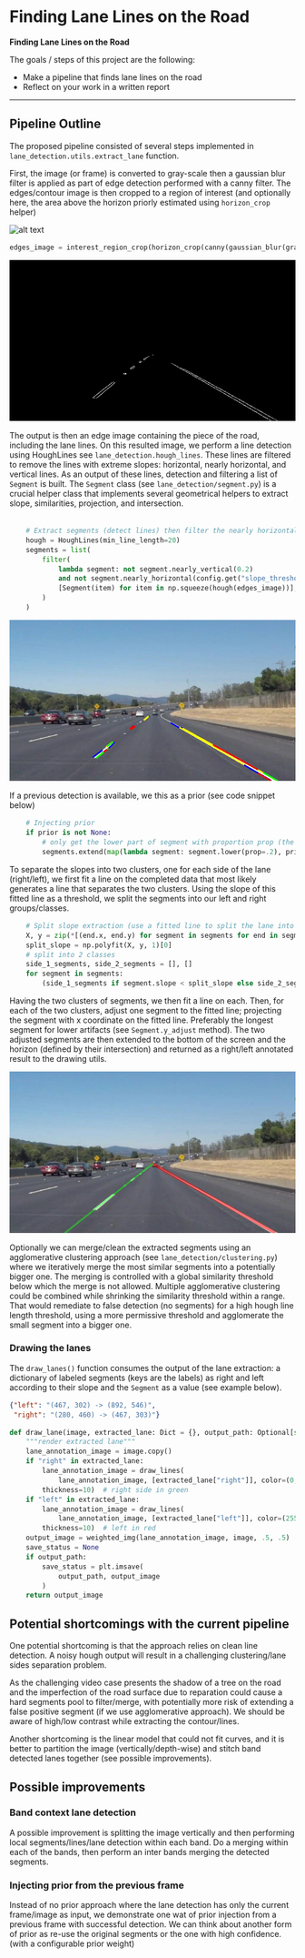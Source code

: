 # **Finding Lane Lines on the Road**


**Finding Lane Lines on the Road**

The goals / steps of this project are the following:
* Make a pipeline that finds lane lines on the road
* Reflect on your work in a written report

[//]: # (Image References)

[image1]: ./test_images/solidWhiteCurve.jpg "original"

[interest_edges]: ./examples/interest_edges.jpg "Edges within interest region"

[hough_lines_segments]: ./examples/detected_segments.jpg "Detected lines/segments"

[detected_lane]: ./examples/detected_lane.jpg " Detected lane "

[segment_extension]: ./examples/segment_extension.jpg "Segment extension with a projected point"

[weighted_merge]: ./examples/weighted_merge.jpg "weighted merge"
---

## Pipeline Outline


The proposed pipeline consisted of several steps implemented in `lane_detection.utils.extract_lane` function.

First, the image (or frame) is converted to gray-scale then a gaussian blur filter is applied as part of edge detection performed with a canny filter. The edges/contour image is then cropped to a region of interest (and optionally here, the area above the horizon priorly estimated using `horizon_crop` helper)

![alt text][image1]

``` python
edges_image = interest_region_crop(horizon_crop(canny(gaussian_blur(grayscale(image)))))
```

![alt text][interest_edges]

The output is then an edge image containing the piece of the road, including the lane lines. On this resulted image, we perform a line detection using HoughLines see `lane_detection.hough_lines`. These lines are filtered to remove the lines with extreme slopes:
horizontal,  nearly horizontal, and vertical lines. As an output of these lines, detection and filtering a list of `Segment` is built. The `Segment` class (see `lane_detection/segment.py`) is a crucial helper class that implements several geometrical helpers to extract slope, similarities, projection, and intersection.


```python

    # Extract segments (detect lines) then filter the nearly horizontal and nearly vertical ones :)
    hough = HoughLines(min_line_length=20)
    segments = list(
        filter(
            lambda segment: not segment.nearly_vertical(0.2)
            and not segment.nearly_horizontal(config.get("slope_threshold", 0.8)),
            [Segment(item) for item in np.squeeze(hough(edges_image))],
        )
    )

```

![alt text][hough_lines_segments]

If a previous detection is available, we this as a prior (see code snippet below)

``` python
    # Injecting prior
    if prior is not None:
        # only get the lower part of segment with proportion prop (the proportion is valid because of a weighted poly/line-fit using the segment length)
        segments.extend(map(lambda segment: segment.lower(prop=.2), prior.values()))
```

To separate the slopes into two clusters, one for each side of the lane (right/left), we first fit a line on the completed data that most likely
generates a line that separates the two clusters. Using the slope of this fitted line as a threshold, we split the segments into our left and right groups/classes.

``` python
    # Split slope extraction (use a fitted line to split the lane into right side and left side)
    X, y = zip(*[(end.x, end.y) for segment in segments for end in segment.ends.values()])
    split_slope = np.polyfit(X, y, 1)[0]
    # split into 2 classes
    side_1_segments, side_2_segments = [], []
    for segment in segments:
        (side_1_segments if segment.slope < split_slope else side_2_segments).append(segment)
```


Having the two clusters of segments, we then fit a line on each. Then, for each of the two clusters,  adjust one segment to the fitted line; projecting the segment with x coordinate on the fitted line. Preferably the longest segment for lower artifacts (see `Segment.y_adjust` method). The two adjusted segments are then extended to the bottom of the screen and the horizon (defined by their intersection) and returned as a right/left annotated result to the drawing utils.

![detected lane][detected_lane]

Optionally we can merge/clean the extracted segments using an agglomerative clustering approach (see `lane_detection/clustering.py`) where we iteratively merge the most similar segments into a potentially bigger one. The merging is controlled with a global similarity threshold below which the merge is not allowed. Multiple agglomerative clustering could be combined while shrinking the similarity threshold within a range. That would remediate to false detection (no segments) for a high hough line length threshold, using a more permissive threshold and agglomerate the small segment into a bigger one.


### Drawing the lanes

The `draw_lanes()` function consumes the output of the lane extraction: a dictionary of labeled segments (keys are the labels) as right and left according to their slope and the `Segment` as a  value (see example below).


```JSON
{"left": "(467, 302) -> (892, 546)",
 "right": "(280, 460) -> (467, 303)"}
```

```python
def draw_lane(image, extracted_lane: Dict = {}, output_path: Optional[str] = None):
    """render extracted lane"""
    lane_annotation_image = image.copy()
    if "right" in extracted_lane:
        lane_annotation_image = draw_lines(
            lane_annotation_image, [extracted_lane["right"]], color=(0, 255, 0),
        thickness=10)  # right side in green
    if "left" in extracted_lane:
        lane_annotation_image = draw_lines(
            lane_annotation_image, [extracted_lane["left"]], color=(255, 0, 0),
        thickness=10)  # left in red
    output_image = weighted_img(lane_annotation_image, image, .5, .5)
    save_status = None
    if output_path:
        save_status = plt.imsave(
            output_path, output_image
        )
    return output_image
```

## Potential shortcomings with the current pipeline

One potential shortcoming is that the approach relies on clean line detection.  A noisy hough output will result in a challenging clustering/lane sides separation problem.

As the challenging video case presents the shadow of a tree on the road and the imperfection of the road surface due to reparation could cause a hard segments pool to filter/merge, with potentially more risk of extending a false positive segment (if we use agglomerative approach). We should be aware of high/low contrast while extracting the contour/lines.

Another shortcoming is the linear model that could not fit curves, and it is better to partition the image (vertically/depth-wise) and stitch band detected lanes together (see possible improvements).

## Possible improvements

### Band context lane detection

A possible improvement is splitting the image vertically and then performing local segments/lines/lane detection within each band. Do a merging within each of the bands, then perform an inter bands merging the detected segments.

### Injecting prior from the previous frame

Instead of no prior approach where the lane detection has only the current frame/image as input, we demonstrate one wat of prior injection from a previous frame with successful detection. We can think about another form of prior as re-use the original segments or the one with high confidence. (with a configurable prior weight)